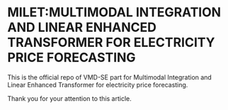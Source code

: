 # MILET:MULTIMODAL INTEGRATION AND LINEAR ENHANCED TRANSFORMER FOR ELECTRICITY PRICE FORECASTING

This is the official repo of VMD-SE part for Multimodal Integration and Linear Enhanced Transformer for electricity price forecasting.

Thank you for your attention to this article.
